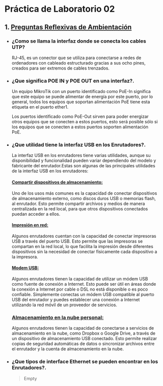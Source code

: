 # Práctica de Laboratorio 02




## 1. [Preguntas Reflexivas de Ambientación](#)


- ### ¿Como se llama la interfaz donde se conecta los cables UTP?

    RJ-45, es un conector que se utiliza para conectarse a redes de ordenadores con cableado estructurado gracias a sus ocho pines, creados para ser extremos de cables trenzados.

- ### ¿Que significa POE IN y POE OUT en una interfaz?.

    Un equipo MikroTik con un puerto identificado como PoE-In significa que este equipo se puede alimentar de energía por este puerto, por lo general, todos los equipos que soportan alimentación PoE tiene esta etiqueta en el puerto ether1.

    Los puertos identificado como PoE-Out sirven para poder energizar otros equipos que se conecten a estos puertos, esto será posible sólo si los equipos que se conecten a estos puertos soporten alimentación PoE.

- ### ¿Que utilidad tiene la interfaz USB en los Enrutadores?.

    La interfaz USB en los enrutadores tiene varias utilidades, aunque su disponibilidad y funcionalidad pueden variar dependiendo del modelo y fabricante del enrutador.Estas son algunas de las principales utilidades de la interfaz USB en los enrutadores:
    
    #### [Compartir dispositivos de almacenamiento:](#) 

    Uno de los usos más comunes es la capacidad de conectar dispositivos de almacenamiento externo, como discos duros USB o memorias flash, al enrutador. Esto permite compartir archivos y medios de manera centralizada en la red local, para que otros dispositivos conectados puedan acceder a ellos.


    #### [Impresión en red:](#) 

    Algunos enrutadores cuentan con la capacidad de conectar impresoras USB a través del puerto USB. Esto permite que las impresoras se compartan en la red local, lo que facilita la impresión desde diferentes dispositivos sin la necesidad de conectar físicamente cada dispositivo a la impresora.


    #### [Modem USB:](#) 

    Algunos enrutadores tienen la capacidad de utilizar un módem USB como fuente de conexión a Internet. Esto puede ser útil en áreas donde la conexión a Internet por cable o DSL no está disponible o es poco confiable. Simplemente conectas un módem USB compatible al puerto USB del enrutador y puedes establecer una conexión a Internet utilizando la red móvil de un proveedor de servicios.
    

    ### [Almacenamiento en la nube personal:](#) 
    
    Algunos enrutadores tienen la capacidad de conectarse a servicios de almacenamiento en la nube, como Dropbox o Google Drive, a través de un dispositivo de almacenamiento USB conectado. Esto permite realizar copias de seguridad automáticas de datos o sincronizar archivos entre el enrutador y la cuenta de almacenamiento en la nube.

- ### ¿Que tipos de interface Ethernet se pueden encontrar en los Enrutadores?.

    > Empty



    
    








    


